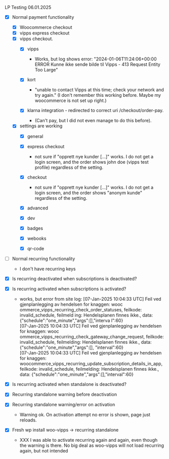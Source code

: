 LP Testing 06.01.2025
- [x] Normal payment functionality
    - [x] Woocommerce checkout 
    - [x] vipps express checkout
    - [x] vipps checkout. 
        - [x] vipps
            -  Works, but log shows error: "2024-01-06T11:24:06+00:00 ERROR Kunne ikke sende bilde til Vipps -  413 Request Entity Too Large"

        - [x] kort
            - "unable to contact Vipps at this time; check your network and try again." (I don't remember this working before. Maybe my woocommerce is not set up right.)

        - [x] klarna integration - redirected to correct uri /checkout/order-pay.
            - (Can't pay, but I did not even manage to do this before). 

    - [x] settings are working
        - [x] general
        - [x] express checkout 
            - not sure if "opprett nye kunder [...]" works. I do not get a  login screen, and the order shows john doe (vipps test profile) regardless of the setting.

        - [x] checkout 
            - not sure if "opprett nye kunder [...]" works. I do not get a login screen, and the order shows "anonym kunde" regardless of the setting.
            
        - [x] advanced
        - [x] dev
        - [x] badges
        - [x] webooks
        - [x] qr-code
- [ ] Normal recurring functionality
    - I don't have recurring keys

- [x] Is recurring deactivated when subscriptions is deactivated?
- [x] Is recurring activated when subscriptions is activated?
    - works, but error from site log: [07-Jan-2025 10:04:33 UTC] Feil ved gjenplanlegging av hendelsen for knaggen: wooc
ommerce_vipps_recurring_check_order_statuses, feilkode: invalid_schedule, feilmeld
ing: Hendelsplanen finnes ikke., data: {"schedule":"one_minute","args":[],"interva
l":60}                                                                            
[07-Jan-2025 10:04:33 UTC] Feil ved gjenplanlegging av hendelsen for knaggen: wooc
ommerce_vipps_recurring_check_gateway_change_request, feilkode: invalid_schedule, 
feilmelding: Hendelsplanen finnes ikke., data: {"schedule":"one_minute","args":[],
"interval":60}                                                                    
[07-Jan-2025 10:04:33 UTC] Feil ved gjenplanlegging av hendelsen for knaggen: woocommerce_vipps_recurring_update_subscription_details_in_app, feilkode: invalid_schedule, feilmelding: Hendelsplanen finnes ikke., data: {"schedule":"one_minute","args":[],"interval":60} 

- [x] Is recurring activated when standalone is deactivated?
- [x] Recurring standalone warning before deactivation
- [x] Recurring standalone warning/error on activation
    - Warning ok. On activation attempt no error is shown, page just reloads.

- [x] Fresh wp install woo-vipps -> recurring standalone
    - XXX I was able to activate recurring again and again, even though the warning is there. No big deal as woo-vipps will not load recurring again, but not intended
    